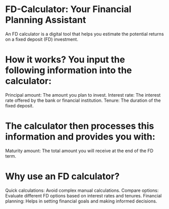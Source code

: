 # FD-Calculator: Your Financial Planning Assistant
An FD calculator is a digital tool that helps you estimate the potential returns on a fixed deposit (FD) investment.

# How it works? You input the following information into the calculator:
Principal amount: The amount you plan to invest.
Interest rate: The interest rate offered by the bank or financial institution.
Tenure: The duration of the fixed deposit.

# The calculator then processes this information and provides you with:
Maturity amount: The total amount you will receive at the end of the FD term.  

# Why use an FD calculator?
Quick calculations: Avoid complex manual calculations.
Compare options: Evaluate different FD options based on interest rates and tenures.
Financial planning: Helps in setting financial goals and making informed decisions.
